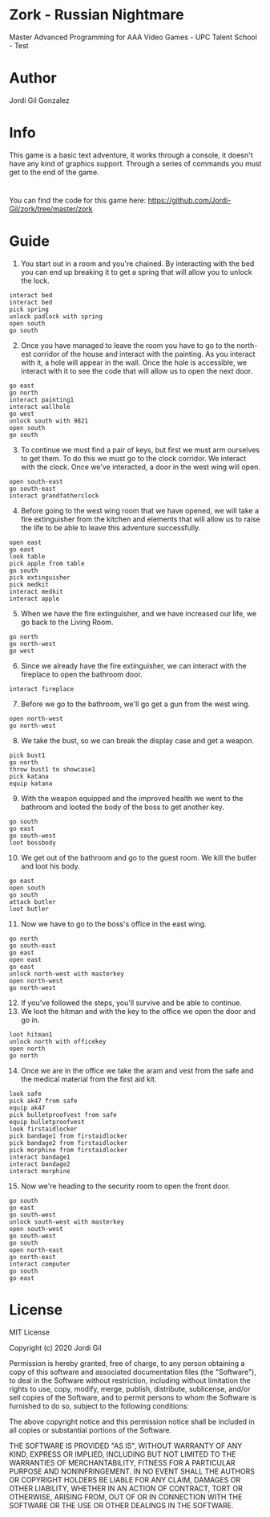 
# Zork - Russian Nightmare
Máster Advanced Programming for AAA Video Games - UPC Talent School - Test
#
# Author
Jordi Gil Gonzalez
#
# Info
This game is a basic text adventure, it works through a console, it doesn't have any kind of graphics support. Through a series of commands you must get to the end of the game.
# 
You can find the code for this game here: https://github.com/Jordi-Gil/zork/tree/master/zork
# Guide
1. You start out in a room and you're chained. By interacting with the bed you can end up breaking it to get a spring that will allow you to unlock the lock.
```
interact bed
interact bed
pick spring
unlock padlock with spring
open south
go south
```
2. Once you have managed to leave the room you have to go to the north-est corridor of the house and interact with the painting. As you interact with it, a hole will appear in the wall. Once the hole is accessible, we interact with it to see the code that will allow us to open the next door.
```
go east
go north
interact painting1
interact wallhole
go west
unlock south with 9821
open south
go south
```
3. To continue we must find a pair of keys, but first we must arm ourselves to get them. To do this we must go to the clock corridor. We interact with the clock. Once we've interacted, a door in the west wing will open.
```
open south-east
go south-east
interact grandfatherclock
```
4. Before going to the west wing room that we have opened, we will take a fire extinguisher from the kitchen and elements that will allow us to raise the life to be able to leave this adventure successfully.
```
open east
go east
look table
pick apple from table
go south
pick extinguisher
pick medkit
interact medkit
interact apple
``` 
5. When we have the fire extinguisher, and we have increased our life, we go back to the Living Room.
```
go north
go north-west
go west
```
6. Since we already have the fire extinguisher, we can interact with the fireplace to open the bathroom door.
```
interact fireplace
```
7. Before we go to the bathroom, we'll go get a gun from the west wing.
```
open north-west
go north-west
```
8. We take the bust, so we can break the display case and get a weapon.
```
pick bust1
go north
throw bust1 to showcase1
pick katana
equip katana
```
9. With the weapon equipped and the improved health we went to the bathroom and looted the body of the boss to get another key.
```
go south
go east
go south-west
loot bossbody
``` 
10. We get out of the bathroom and go to the guest room. We kill the butler and loot his body.
```
go east
open south
go south
attack butler
loot butler
```
11. Now we have to go to the boss's office in the east wing.
```
go north
go south-east
go east
open east
go east
unlock north-west with masterkey
open north-west
go north-west
```
12. If you've followed the steps, you'll survive and be able to continue.
13. We loot the hitman and with the key to the office we open the door and go in.
```
loot hitman1
unlock north with officekey
open north
go north
```
14. Once we are in the office we take the aram and vest from the safe and the medical material from the first aid kit.
```
look safe
pick ak47 from safe
equip ak47
pick bulletproofvest from safe
equip bulletproofvest
look firstaidlocker
pick bandage1 from firstaidlocker
pick bandage2 from firstaidlocker
pick morphine from firstaidlocker
interact bandage1
interact bandage2
interact morphine
```
15. Now we're heading to the security room to open the front door.
 ```
go south
go east
go south-west
unlock south-west with masterkey
open south-west
go south-west
go south
open north-east
go north-east
interact computer
go south
go east
 ```
#
# License
MIT License

Copyright (c) 2020 Jordi Gil

Permission is hereby granted, free of charge, to any person obtaining a copy
of this software and associated documentation files (the "Software"), to deal
in the Software without restriction, including without limitation the rights
to use, copy, modify, merge, publish, distribute, sublicense, and/or sell
copies of the Software, and to permit persons to whom the Software is
furnished to do so, subject to the following conditions:

The above copyright notice and this permission notice shall be included in all
copies or substantial portions of the Software.

THE SOFTWARE IS PROVIDED "AS IS", WITHOUT WARRANTY OF ANY KIND, EXPRESS OR
IMPLIED, INCLUDING BUT NOT LIMITED TO THE WARRANTIES OF MERCHANTABILITY,
FITNESS FOR A PARTICULAR PURPOSE AND NONINFRINGEMENT. IN NO EVENT SHALL THE
AUTHORS OR COPYRIGHT HOLDERS BE LIABLE FOR ANY CLAIM, DAMAGES OR OTHER
LIABILITY, WHETHER IN AN ACTION OF CONTRACT, TORT OR OTHERWISE, ARISING FROM,
OUT OF OR IN CONNECTION WITH THE SOFTWARE OR THE USE OR OTHER DEALINGS IN THE
SOFTWARE.
